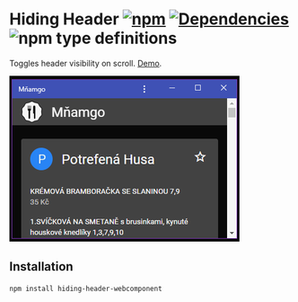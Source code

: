 # Hiding Header [![npm](https://img.shields.io/npm/v/hiding-header-webcomponent.svg)](https://www.npmjs.com/package/hiding-header-webcomponent) [![Dependencies](https://img.shields.io/david/FilipChalupa/hiding-header-webcomponent.svg)](https://www.npmjs.com/package/hiding-header-webcomponent?activeTab=dependencies) ![npm type definitions](https://img.shields.io/npm/types/hiding-header-webcomponent.svg)

Toggles header visibility on scroll. [Demo](https://filipchalupa.cz/hiding-header/demo).

![UI example](https://raw.githubusercontent.com/FilipChalupa/hiding-header/HEAD/screencast.gif)

## Installation

```bash
npm install hiding-header-webcomponent
```
